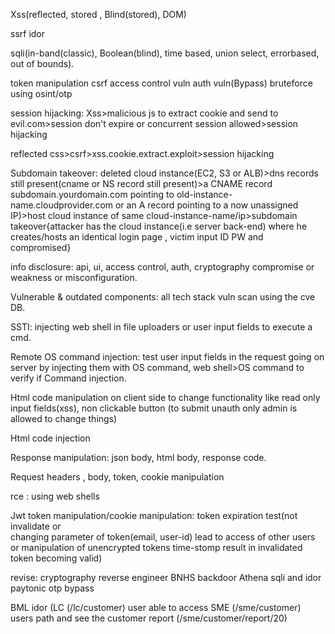 

 

Xss(reflected, stored , Blind(stored), DOM)

ssrf
idor

sqli(in-band(classic), Boolean(blind), time based, union select, errorbased, out of bounds).

token manipulation 
csrf
access control vuln
auth vuln(Bypass)
bruteforce using osint/otp

session hijacking:
Xss>malicious js to extract cookie and send to evil.com>session don't expire or concurrent session allowed>session hijacking


reflected css>csrf>xss.cookie.extract.exploit>session hijacking 


Subdomain takeover:
deleted cloud instance(EC2, S3 or ALB)>dns records still present(cname or NS record still present)>a CNAME record subdomain.yourdomain.com pointing to old-instance-name.cloudprovider.com or an A record pointing to a now unassigned IP)>host cloud instance of same cloud-instance-name/ip>subdomain takeover{attacker has the cloud instance(i.e server back-end) where he creates/hosts an identical login page , victim input ID PW and compromised}

info disclosure: api, ui, access control, auth, cryptography compromise or weakness or misconfiguration.


Vulnerable & outdated components: all tech stack vuln scan using the cve DB.


SSTI: injecting web shell in file uploaders or user input fields to execute a cmd.

Remote OS command injection: test user input fields in the request going on server by injecting them with OS command, web shell>OS command to verify if Command injection.

Html code manipulation on client side to change functionality like read only input fields(xss), non clickable button (to submit unauth only admin is allowed to change things)

Html code injection 

Response manipulation: json body, html body, response code.

Request headers , body, token, cookie manipulation 

rce : using web shells

Jwt token manipulation/cookie manipulation:
token expiration test(not invalidate
 or  
changing parameter of token(email, user-id) lead to access of other users 
or 
manipulation  of unencrypted tokens time-stomp result in invalidated token becoming valid)



revise:
cryptography reverse engineer
BNHS backdoor
Athena sqli and idor
paytonic otp bypass

BML idor (LC (/lc/customer) user able to access SME (/sme/customer) users path and see the customer report 
(/sme/customer/report/20)